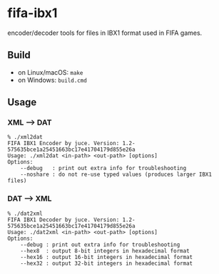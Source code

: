 # fifa-ibx1
encoder/decoder tools for files in IBX1 format used in FIFA games.

## Build

- on Linux/macOS: ```make```
- on Windows: ```build.cmd```

## Usage

### XML --> DAT

```
% ./xml2dat 
FIFA IBX1 Encoder by juce. Version: 1.2-575635bce1a25451663bc17e41704179d855e26a
Usage: ./xml2dat <in-path> <out-path> [options]
Options:
	--debug   : print out extra info for troubleshooting
	--noshare : do not re-use typed values (produces larger IBX1 files)
```

### DAT --> XML

```
% ./dat2xml 
FIFA IBX1 Decoder by juce. Version: 1.2-575635bce1a25451663bc17e41704179d855e26a
Usage: ./dat2xml <in-path> <out-path> [options]
Options:
	--debug : print out extra info for troubleshooting
	--hex8  : output 8-bit integers in hexadecimal format
	--hex16 : output 16-bit integers in hexadecimal format
	--hex32 : output 32-bit integers in hexadecimal format
```
